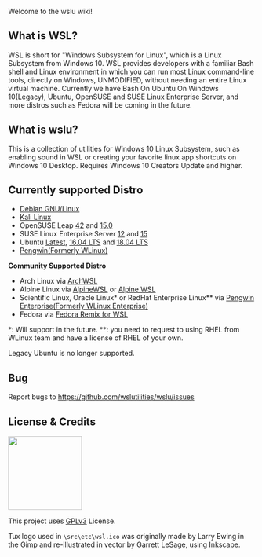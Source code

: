Welcome to the wslu wiki!

## What is WSL?

WSL is short for "Windows Subsystem for Linux", which is a Linux Subsystem from Windows 10. WSL provides developers with a familiar Bash shell and Linux environment in which you can run most Linux command-line tools, directly on Windows, UNMODIFIED, without needing an entire Linux virtual machine. Currently we have Bash On Ubuntu On Windows 10(Legacy), Ubuntu, OpenSUSE and SUSE Linux Enterprise Server, and more distros such as Fedora will be coming in the future.

## What is wslu?
This is a collection of utilities for Windows 10 Linux Subsystem, such as enabling sound in WSL or creating your favorite linux app shortcuts on Windows 10 Desktop. Requires Windows 10 Creators Update and higher.

## Currently supported Distro

- [Debian GNU/Linux](https://www.microsoft.com/store/productId/9MSVKQC78PK6)
- [Kali Linux](https://www.microsoft.com/store/productId/9PKR34TNCV07)
- OpenSUSE Leap [42](https://www.microsoft.com/store/productId/9NJVJTS82TJX) and [15.0](https://www.microsoft.com/store/productId/9N1TB6FPVJ8C)
- SUSE Linux Enterprise Server [12](https://www.microsoft.com/store/productId/9P32MWBH6CNS) and [15](https://www.microsoft.com/store/productId/9PMW35D7FNLX)
- Ubuntu [Latest](https://www.microsoft.com/store/productId/9NBLGGH4MSV6), [16.04 LTS](https://www.microsoft.com/store/productId/9PJN388HP8C9) and [18.04 LTS](https://www.microsoft.com/store/productId/9N9TNGVNDL3Q)
- [Pengwin(Formerly WLinux)](https://www.microsoft.com/store/productId/9NV1GV1PXZ6P)

**Community Supported Distro**
- Arch Linux via [ArchWSL](https://github.com/yuk7/ArchWSL)
- Alpine Linux via [AlpineWSL](https://github.com/yuk7/AlpineWSL) or [Alpine WSL](https://www.microsoft.com/store/productId/9P804CRF0395)
- Scientific Linux, Oracle Linux* or RedHat Enterprise Linux** via [Pengwin Enterprise(Formerly WLinux Enterprise)](https://www.microsoft.com/store/productId/9N8LP0X93VCP)
- Fedora via [Fedora Remix for WSL](https://github.com/WhitewaterFoundry/WSLFedoraRemix)

*: Will support in the future.
**: you need to request to using RHEL from WLinux team and have a license of RHEL of your own.

Legacy Ubuntu is no longer supported.

## Bug

Report bugs to <https://github.com/wslutilities/wslu/issues>

## License & Credits

<img width="150" src="https://www.gnu.org/graphics/gplv3-with-text-136x68.png">

This project uses [GPLv3](LICENSE) License.

Tux logo used in `\src\etc\wsl.ico` was originally made by Larry Ewing in the Gimp and re-illustrated in vector by Garrett LeSage, using Inkscape.
